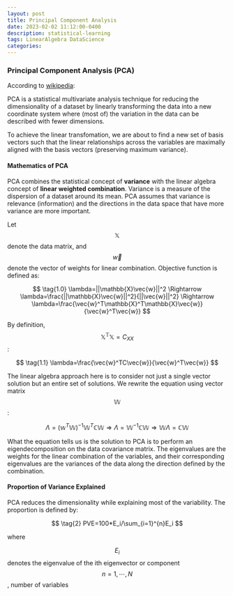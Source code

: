 ```yaml
---
layout: post
title: Principal Component Analysis
date: 2023-02-02 11:12:00-0400
description: statistical-learning
tags: LinearAlgebra DataScience
categories: 
---
```


### Principal Component Analysis (PCA)
According to <a href="https://en.wikipedia.org/wiki/Principal_component_analysis#:~:text=Principal%20component%20analysis%20(PCA)%20is,the%20visualization%20of%20multidimensional%20data.">wikipedia</a>: 

PCA is a statistical multivariate analysis technique for reducing the dimensionality of a dataset by linearly transforming the data into a new coordinate system where (most of) the variation in the data can be described with fewer dimensions.

To achieve the linear transfomation, we are about to find a new set of basis vectors such that the linear relationships across the variables are maximally aligned with the basis vectors (preserving maximum variance). 

#### Mathematics of PCA
PCA combines the statistical concept of **variance** with the linear algebra concept of **linear weighted combination**. Variance is a measure of the dispersion of a dataset around its mean. PCA assumes that variance is relevance (information) and the directions in the data space that have more variance are more important. 

Let $$\mathbb{X}$$ denote the data matrix, and $$\vec{w}$$ denote the vector of weights for linear combination. Objective function is defined as:  

$$
\tag{1.0}
\lambda=||\mathbb{X}\vec{w}||^2 \Rightarrow \lambda=\frac{||\mathbb{X}\vec{w}||^2}{||\vec{w}||^2} \Rightarrow \lambda=\frac{\vec{w}^T\mathbb{X}^T\mathbb{X}\vec{w}}{\vec{w}^T\vec{w}}
$$

By definition, $$\mathbb{X^T}\mathbb{X}=C_{XX}$$:

$$
\tag{1.1}
\lambda=\frac{\vec{w}^TC\vec{w}}{\vec{w}^T\vec{w}}
$$

The linear algebra approach here is to consider not just a single vector solution but an entire set of solutions. We rewrite the equation using vector matrix $$\mathbb{W}$$:

$$
\tag{1.2}
\Lambda=(\mathbb{w}^T\mathbb{W})^{-1}\mathbb{W}^T\mathbb{C}\mathbb{W} \Rightarrow \Lambda=\mathbb{W}^{-1}\mathbb{C}\mathbb{W} \Rightarrow \mathbb{W}\Lambda=\mathbb{C}\mathbb{W}
$$

What the equation tells us is the solution to PCA is to perform an eigendecomposition on the data covariance matrix. The eigenvalues are the weights for the linear combination of the variables, and their corresponding eigenvalues are the variances of the data along the direction defined by the combination.

#### Proportion of Variance Explained
PCA reduces the dimensionality while explaining most of the variability. The proportion is defined by:

$$
\tag{2}
PVE=100*E_i/\sum_{i=1}^{n}E_i
$$

where

$$E_i$$ denotes the eigenvalue of the ith eigenvector or component $$n=1,\cdots,N$$, number of variables 

